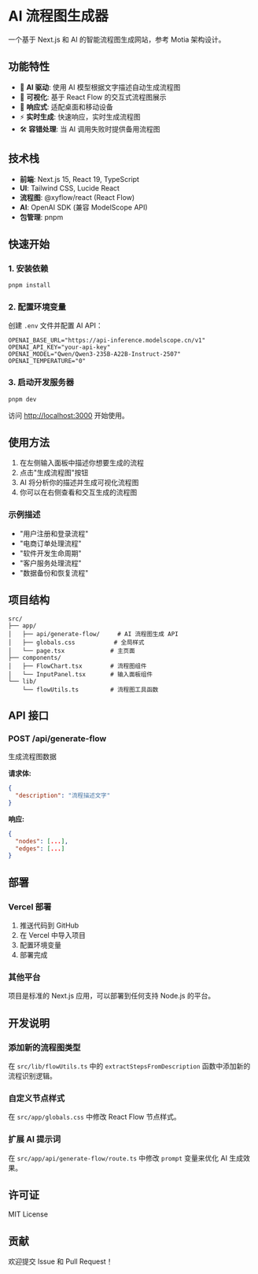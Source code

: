 # AI 流程图生成器

一个基于 Next.js 和 AI 的智能流程图生成网站，参考 Motia 架构设计。

## 功能特性

- 🤖 **AI 驱动**: 使用 AI 模型根据文字描述自动生成流程图
- 🎨 **可视化**: 基于 React Flow 的交互式流程图展示
- 📱 **响应式**: 适配桌面和移动设备
- ⚡ **实时生成**: 快速响应，实时生成流程图
- 🛠 **容错处理**: 当 AI 调用失败时提供备用流程图

## 技术栈

- **前端**: Next.js 15, React 19, TypeScript
- **UI**: Tailwind CSS, Lucide React
- **流程图**: @xyflow/react (React Flow)
- **AI**: OpenAI SDK (兼容 ModelScope API)
- **包管理**: pnpm

## 快速开始

### 1. 安装依赖

```bash
pnpm install
```

### 2. 配置环境变量

创建 `.env` 文件并配置 AI API：

```env
OPENAI_BASE_URL="https://api-inference.modelscope.cn/v1"
OPENAI_API_KEY="your-api-key"
OPENAI_MODEL="Qwen/Qwen3-235B-A22B-Instruct-2507"
OPENAI_TEMPERATURE="0"
```

### 3. 启动开发服务器

```bash
pnpm dev
```

访问 [http://localhost:3000](http://localhost:3000) 开始使用。

## 使用方法

1. 在左侧输入面板中描述你想要生成的流程
2. 点击"生成流程图"按钮
3. AI 将分析你的描述并生成可视化流程图
4. 你可以在右侧查看和交互生成的流程图

### 示例描述

- "用户注册和登录流程"
- "电商订单处理流程"
- "软件开发生命周期"
- "客户服务处理流程"
- "数据备份和恢复流程"

## 项目结构

```
src/
├── app/
│   ├── api/generate-flow/     # AI 流程图生成 API
│   ├── globals.css           # 全局样式
│   └── page.tsx             # 主页面
├── components/
│   ├── FlowChart.tsx        # 流程图组件
│   └── InputPanel.tsx       # 输入面板组件
└── lib/
    └── flowUtils.ts         # 流程图工具函数
```

## API 接口

### POST /api/generate-flow

生成流程图数据

**请求体:**

```json
{
  "description": "流程描述文字"
}
```

**响应:**

```json
{
  "nodes": [...],
  "edges": [...]
}
```

## 部署

### Vercel 部署

1. 推送代码到 GitHub
2. 在 Vercel 中导入项目
3. 配置环境变量
4. 部署完成

### 其他平台

项目是标准的 Next.js 应用，可以部署到任何支持 Node.js 的平台。

## 开发说明

### 添加新的流程图类型

在 `src/lib/flowUtils.ts` 中的 `extractStepsFromDescription` 函数中添加新的流程识别逻辑。

### 自定义节点样式

在 `src/app/globals.css` 中修改 React Flow 节点样式。

### 扩展 AI 提示词

在 `src/app/api/generate-flow/route.ts` 中修改 `prompt` 变量来优化 AI 生成效果。

## 许可证

MIT License

## 贡献

欢迎提交 Issue 和 Pull Request！
